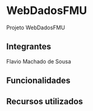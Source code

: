 # WebDadosFMU

Projeto WebDadosFMU 

## Integrantes
Flavio Machado de Sousa

## Funcionalidades


## Recursos utilizados